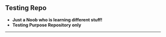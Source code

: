 <!--

 ‏اَلسَلامُ عَلَيْكُم وَرَحْمَةُ اَللهِ وَبَرَكاتُهُ‎
========================================================================================================================================
-->
Testing Repo
--------------------------------------------------------------------

- <b>Just a Noob who is learning different stuff!</b>
- <b> Testing Purpose Repository only</b>
---
